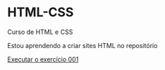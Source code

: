 # HTML-CSS
 Curso de HTML e CSS

Estou aprendendo a criar sites HTML no repositório

<a href="https://fabiosantos99.github.io/HTML-CSS/Exercícios/ex001/index"> Executar o exercício 001</a>